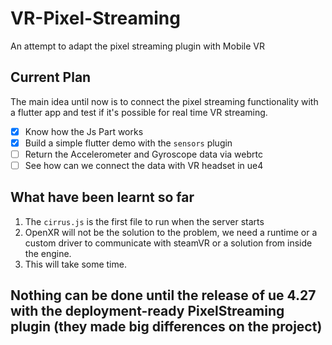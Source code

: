 # VR-Pixel-Streaming
An attempt to adapt the pixel streaming plugin with Mobile VR

## Current Plan
The main idea until now is to connect the pixel streaming functionality with a flutter app and test if it's possible for real time VR streaming.

- [x] Know how the Js Part works
- [x] Build a simple flutter demo with the `sensors` plugin
- [ ] Return the Accelerometer and Gyroscope data via webrtc
- [ ] See how can we connect the data with VR headset in ue4

## What have been learnt so far
1. The `cirrus.js` is the first file to run when the server starts
2. OpenXR will not be the solution to the problem, we need a runtime or a custom driver to communicate with steamVR or a solution from inside the engine.
3. This will take some time.

## Nothing can be done until the release of ue 4.27 with the deployment-ready PixelStreaming plugin (they made big differences on the project)
